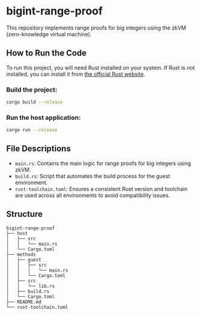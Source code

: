 # bigint-range-proof
This repository implements range proofs for big integers using the zkVM (zero-knowledge virtual machine).


## How to Run the Code
To run this project, you will need Rust installed on your system. If Rust is not installed, you can install it from [the official Rust website](https://rust-lang.org).


### Build the project:
   ```bash
   cargo build --release
   ```

### Run the host application:
   ```bash
   cargo run --release
   ```

## File Descriptions
- `main.rs`: Contains the main logic for range proofs for big integers using zkVM.
- `build.rs`: Script that automates the build process for the guest environment.
- `rust-toolchain.toml`: Ensures a consistent Rust version and toolchain are used across all environments to avoid compatibility issues.


## Structure
```plaintext
bigint-range-proof
├── host
│   ├── src    
│   │   └── main.rs           
│   └── Cargo.toml            
├── methods
│   ├── guest
│   │   ├── src
│   │   │   └── main.rs  
│   │   └── Cargo.toml  
│   ├── src
│   │   └── lib.rs  
│   ├── build.rs           
│   └── Cargo.toml             
├── README.md                 
└── rust-toolchain.toml       
```